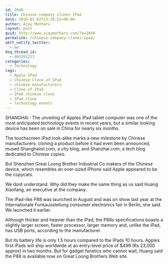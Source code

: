 ```yaml
---
id: 2048
title: Chinese company clones IPad
date: 2010-02-02T13:26:52+00:00
author: Ajay Matharu
layout: post
guid: http://www.ajaymatharu.com/?p=2048
permalink: /chinese-company-clones-ipad/
aktt_notify_twitter:
  - no
dsq_thread_id:
  - 465391211
categories:
  - Technology
tags:
  - Apple IPad
  - Chinese Clone of IPad
  - chinese manufacturers
  - Clone of IPad
  - IPad chinese clone
  - IPad clone
  - technology events
---
```

SHANGHAI : The unveiling of Apples iPad tablet computer was one of the most anticipated technology events in recent years, but a similar looking device has been on sale in China for nearly six months.

The touchscreen iPad look-alike marks a new milestone by Chinese manufacturers: cloning a product before it had even been announced, mused Shanghaiist.com, a city blog, and Shanzhai.com, a tech blog dedicated to Chinese copies.

But Shenzhen Great Loong Brother Industrial Co makers of the Chinese device, which resembles an over-sized iPhone said Apple appeared to be the copycats.

We dont understand. Why did they make the same thing as us said Huang Xiaofang, an executive at the company.

The iPad-like P88 was launched in August and was on show last year at the Internationale Funkausstellung consumer electronics fair in Berlin, she said. We launched it earlier.

Although thicker and heavier than the iPad, the P88s specifications boasts a slightly larger screen, faster processor, larger memory and, unlike the iPad, has USB ports, according to the manufacturer.

But its battery life is only 1.5 hours compared to the iPads 10 hours. Apples first iPads will ship worldwide at an entry-level price of $499 (Rs 23,000 approx) in two months. But for gadget fanatics who cannot wait, Huang said the P88 is available now on Great Loong Brothers Web site.